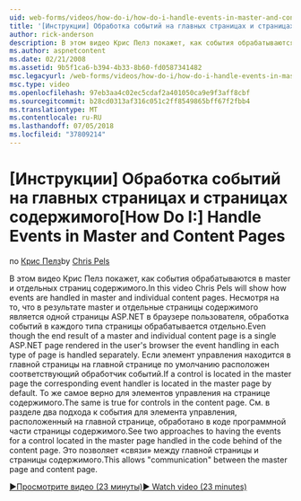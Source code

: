 ```yaml
---
uid: web-forms/videos/how-do-i/how-do-i-handle-events-in-master-and-content-pages
title: '[Инструкции] Обработка событий на главных страницах и страницах содержимого | Документация Майкрософт'
author: rick-anderson
description: В этом видео Крис Пелз покажет, как события обрабатываются в master и отдельных страниц содержимого. Несмотря на то что в результате master и отдельных контекс...
ms.author: aspnetcontent
ms.date: 02/21/2008
ms.assetid: 9b5f1ca6-b394-4b33-8b60-fd0587341482
msc.legacyurl: /web-forms/videos/how-do-i/how-do-i-handle-events-in-master-and-content-pages
msc.type: video
ms.openlocfilehash: 97eb3aa4c02ec5cdaf2a401050ca9e9f3aff8cbf
ms.sourcegitcommit: b28cd0313af316c051c2ff8549865bff67f2fbb4
ms.translationtype: MT
ms.contentlocale: ru-RU
ms.lasthandoff: 07/05/2018
ms.locfileid: "37809214"
---
```

<a name="how-do-i-handle-events-in-master-and-content-pages"></a><span data-ttu-id="34059-104">[Инструкции] Обработка событий на главных страницах и страницах содержимого</span><span class="sxs-lookup"><span data-stu-id="34059-104">[How Do I:] Handle Events in Master and Content Pages</span></span>
====================
<span data-ttu-id="34059-105">по [Крис Пелз](https://twitter.com/chrispels)</span><span class="sxs-lookup"><span data-stu-id="34059-105">by [Chris Pels](https://twitter.com/chrispels)</span></span>

<span data-ttu-id="34059-106">В этом видео Крис Пелз покажет, как события обрабатываются в master и отдельных страниц содержимого.</span><span class="sxs-lookup"><span data-stu-id="34059-106">In this video Chris Pels will show how events are handled in master and individual content pages.</span></span> <span data-ttu-id="34059-107">Несмотря на то, что в результате master и отдельные страницы содержимого является одной страницы ASP.NET в браузере пользователя, обработка событий в каждого типа страницы обрабатывается отдельно.</span><span class="sxs-lookup"><span data-stu-id="34059-107">Even though the end result of a master and individual content page is a single ASP.NET page rendered in the user's browser the event handling in each type of page is handled separately.</span></span> <span data-ttu-id="34059-108">Если элемент управления находится в главной страницы на главной странице по умолчанию расположен соответствующий обработчик событий.</span><span class="sxs-lookup"><span data-stu-id="34059-108">If a control is located in the master page the corresponding event handler is located in the master page by default.</span></span> <span data-ttu-id="34059-109">То же самое верно для элементов управления на странице содержимого.</span><span class="sxs-lookup"><span data-stu-id="34059-109">The same is true for controls in the content page.</span></span> <span data-ttu-id="34059-110">См. в разделе два подхода к события для элемента управления, расположенный на главной странице, обработано в коде программной части страницы содержимого.</span><span class="sxs-lookup"><span data-stu-id="34059-110">See two approaches to having the events for a control located in the master page handled in the code behind of the content page.</span></span> <span data-ttu-id="34059-111">Это позволяет «связи» между главной страницы и страницы содержимого.</span><span class="sxs-lookup"><span data-stu-id="34059-111">This allows "communication" between the master page and content page.</span></span>

[<span data-ttu-id="34059-112">&#9654;Просмотрите видео (23 минуты)</span><span class="sxs-lookup"><span data-stu-id="34059-112">&#9654; Watch video (23 minutes)</span></span>](https://channel9.msdn.com/Blogs/ASP-NET-Site-Videos/how-do-i-handle-events-in-master-and-content-pages)
